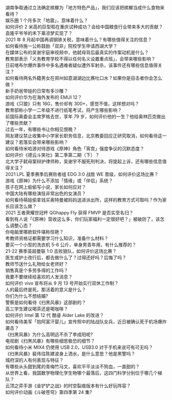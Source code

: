 湖南争取通过立法确定槟榔为「地方特色产品」，我们应该把槟榔当成什么食物来看待？  
娱乐圈 1 个月多次「地震」，意味着什么？  
如何评价 2 米高的巨型稻在重庆试种成功？会给中国粮食行业带来多大的贡献？袁隆平爷爷的禾下乘凉梦实现了？  
2021 年 8 月起中国再调钢铁关税，意味着什么？有哪些值得关注的信息？  
如何看待施一公称鼓励「双非」院校学生申请西湖大学？  
在媒体公布的吴谢宇庭审视频中，他弑母背后最真实的作案动机是什么？  
教育部表示「义务教育学校不得以任何名义设置重点班」，会带来哪些影响？  
日前喀布尔爆炸事件中多名遇难者疑似遭外军射杀，该事件还有哪些信息值得关注？  
如何看待两名外籍男女在郑州如意湖湖边比赛吐口水？如果你是目击者你会怎么做？  
新手奶爸带娃的日常有多沙雕？  
如何评价华为在海外发布的 EMUI 12？  
游戏《只狼》只有 16G，售价却有 300+，感觉不值，这样想对吗？  
教育部称小学一二年级不进行纸笔考试，将产生哪些影响？  
前国际奥委会主席罗格去世，享年 79 岁，如何评价他的一生？他给奥林匹克做出了哪些贡献？  
过去一年，有哪些书让你相见恨晚？  
网友建议禁止收集中小学家长职务信息，北京教委回应正研究取消，如何看待这一建议？若落实会带来哪些影响？  
如何看待米哈游对待游戏《原神》角色「宵宫」强度争议的沉默态度？  
如何评价《德云斗笑社》第二季第二期（下）？  
北大学子弑母案辩护律师称，吴谢宇不服死刑判决，将提起上诉，还有哪些信息值得关注？  
2021 LPL 夏季赛季后赛败者组 EDG 3:0 战胜 WE 晋级，如何评价这场比赛？  
游戏《原神》为什么不添加「情缘」或「伴侣」系统？  
孩子在网上偷偷写小说，家长如何应对？  
中国大陆有哪些演技非常出色的女演员？  
如何看待萌娃偷拿钱买奥特曼被妈妈送进派出所，这样的教育方式可取吗？作为家长应该怎么做？  
2021 王者荣耀世冠杯 QGhappy Fly 获得 FMVP 是否实至名归？  
看到有人说「《原神》营收这么多，你们玩家福利一定很好吧？」被破防了，该怎么调整心态？  
你电脑里哪款软件堪称惊艳？  
考教师资格证都需要学习什么知识，准备什么材料？  
要买一个小型的洗衣机 5-6 公斤，单身男青年用，有什么推荐的？  
21-22 赛季英超曼联 1:0 击败狼队，如何评价这场比赛？  
医生或护士改行后，都去做什么了？过得还好吗？后悔了吗？  
教师节送什么礼物给女老师好？  
销售真是个多劳多得的工作吗？  
我要不要继续给喜欢的人发消息？  
如何评价 vivo 宣布将从 9 月 13 号开始实行双休工作制？  
人的最后终是死，那活着的意义是什么？  
你们为什么不想结婚?  
警察是如何看待《扫黑风暴》这部剧的？  
高三学生建议喝茶还是喝咖啡？  
如何评价 Intel 第 12 代 酷睿 Alder Lake 的改进？  
如何看待美军「抱阿富汗婴儿」宣传照中的陆战队女兵，近日被确认死于机场爆炸袭击？  
《扫黑风暴》为什么高明远不杀了李成阳呢?  
电视剧《扫黑风暴》有哪些细思极恐的细节？  
如何看待小米 MIX4 仍使用 USB 2.0，USB3.0 对于手机来说可有可无吗？  
《扫黑风暴》裴伟往陈建波身上洒水，是什么意思？他是黑警吗？  
城府深的人有何表现与特征？  
有哪些从头甜到尾的青梅竹马文，喜欢平平淡淡不狗血，一直甜的？  
从世界上看，我国数学物理化学生物哪个最落后，这四门科学分别位于哪几个梯队？  
云顶之弈手游《金铲铲之战》的时空裂痕版本有什么好玩阵容？  
如何评价动画《斗破苍穹》第四季第 24 集?  
